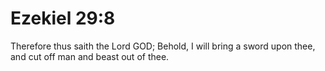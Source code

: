 # Ezekiel 29:8

Therefore thus saith the Lord GOD; Behold, I will bring a sword upon thee, and cut off man and beast out of thee.